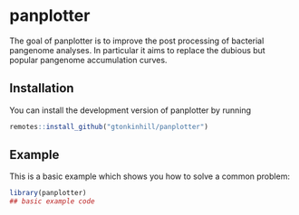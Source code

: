 
# panplotter

<!-- badges: start -->
<!-- badges: end -->

The goal of panplotter is to improve the post processing of bacterial pangenome analyses. In particular it aims to replace the dubious but popular pangenome accumulation curves.

## Installation

You can install the development version of panplotter by running

``` r
remotes::install_github("gtonkinhill/panplotter")
```

## Example

This is a basic example which shows you how to solve a common problem:

``` r
library(panplotter)
## basic example code
```

